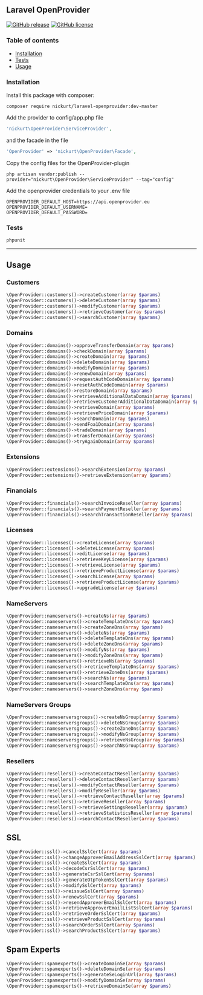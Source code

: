 ## Laravel OpenProvider
[![GitHub release](https://img.shields.io/github/release/nickurt/laravel-openprovide.svg)](https://github.com/nickurt/laravel-openprovider/releases)
[![GitHub license](https://img.shields.io/github/license/nickurt/laravel-openprovider.svg)](https://github.com/nickurt/laravel-openprovider)

### Table of contents
- [Installation](#installation)
- [Tests](#tests)
- [Usage](#usage)

### Installation
Install this package with composer:
```
composer require nickurt/laravel-openprovider:dev-master 
```

Add the provider to config/app.php file

```php
'nickurt\OpenProvider\ServiceProvider',
```

and the facade in the file

```php
'OpenProvider' => 'nickurt\OpenProvider\Facade',
```

Copy the config files for the OpenProvider-plugin

```
php artisan vendor:publish --provider="nickurt\OpenProvider\ServiceProvider" --tag="config"
```

Add the openprovider credentials to your .env file
```
OPENPROVIDER_DEFAULT_HOST=https://api.openprovider.eu
OPENPROVIDER_DEFAULT_USERNAME=
OPENPROVIDER_DEFAULT_PASSWORD=
```
### Tests
```sh
phpunit
```
- - - 

## Usage
### Customers
```php
\OpenProvider::customers()->createCustomer(array $params)
\OpenProvider::customers()->deleteCustomer(array $params)
\OpenProvider::customers()->modifyCustomer(array $params)
\OpenProvider::customers()->retrieveCustomer(array $params)
\OpenProvider::customers()->searchCustomer(array $params)
```

### Domains
```php
\OpenProvider::domains()->approveTransferDomain(array $params)
\OpenProvider::domains()->checkDomain(array $params)
\OpenProvider::domains()->createDomain(array $params)
\OpenProvider::domains()->deleteDomain(array $params)
\OpenProvider::domains()->modifyDomain(array $params)
\OpenProvider::domains()->renewDomain(array $params)
\OpenProvider::domains()->requestAuthCodeDomain(array $params)
\OpenProvider::domains()->resetAuthCodeDomain(array $params)
\OpenProvider::domains()->restoreDomain(array $params)
\OpenProvider::domains()->retrieveAdditionalDataDomain(array $params)
\OpenProvider::domains()->retrieveCustomerAdditionalDataDomain(array $params)
\OpenProvider::domains()->retrieveDomain(array $params)
\OpenProvider::domains()->retrievePriceDomain(array $params)
\OpenProvider::domains()->searchDomain(array $params)
\OpenProvider::domains()->sendFoa1Domain(array $params)
\OpenProvider::domains()->tradeDomain(array $params)
\OpenProvider::domains()->transferDomain(array $params)
\OpenProvider::domains()->tryAgainDomain(array $params)
```

### Extensions
```php
\OpenProvider::extensions()->searchExtension(array $params)
\OpenProvider::extensions()->retrieveExtension(array $params)
```

### Financials
```php
\OpenProvider::financials()->searchInvoiceReseller(array $params)
\OpenProvider::financials()->searchPaymentReseller(array $params)
\OpenProvider::financials()->searchTransactionReseller(array $params)
```

### Licenses
```php
\OpenProvider::licenses()->createLicense(array $params)
\OpenProvider::licenses()->deleteLicense(array $params)
\OpenProvider::licenses()->editLicense(array $params)
\OpenProvider::licenses()->retrieveKeyLicense(array $params)
\OpenProvider::licenses()->retrieveLicense(array $params)
\OpenProvider::licenses()->retrieveProductLicense(array $params)
\OpenProvider::licenses()->searchLicense(array $params)
\OpenProvider::licenses()->retrieveProductLicense(array $params)
\OpenProvider::licenses()->upgradeLicense(array $params)
```

### NameServers
```php
\OpenProvider::nameservers()->createNs(array $params)
\OpenProvider::nameservers()->createTemplateDns(array $params)
\OpenProvider::nameservers()->createZoneDns(array $params)
\OpenProvider::nameservers()->deleteNs(array $params)
\OpenProvider::nameservers()->deleteTemplateDns(array $params)
\OpenProvider::nameservers()->deleteZoneDns(array $params)
\OpenProvider::nameservers()->modifyNs(array $params)
\OpenProvider::nameservers()->modifyZoneDns(array $params)
\OpenProvider::nameservers()->retrieveNs(array $params)
\OpenProvider::nameservers()->retrieveTemplateDns(array $params)
\OpenProvider::nameservers()->retrieveZoneDns(array $params)
\OpenProvider::nameservers()->searchNs(array $params)
\OpenProvider::nameservers()->searchTemplateDns(array $params)
\OpenProvider::nameservers()->searchZoneDns(array $params)
```

### NameServers Groups
```php
\OpenProvider::nameserversgroups()->createNsGroup(array $params)
\OpenProvider::nameserversgroups()->deleteNsGroup(array $params)
\OpenProvider::nameserversgroups()->createZoneDns(array $params)
\OpenProvider::nameserversgroups()->modifyNsGroup(array $params)
\OpenProvider::nameserversgroups()->retrieveNsGroup(array $params)
\OpenProvider::nameserversgroups()->searchNsGroup(array $params)

```

### Resellers
```php
\OpenProvider::resellers()->createContactReseller(array $params)
\OpenProvider::resellers()->deleteContactReseller(array $params)
\OpenProvider::resellers()->modifyContactReseller(array $params)
\OpenProvider::resellers()->modifyReseller(array $params)
\OpenProvider::resellers()->retrieveContactReseller(array $params)
\OpenProvider::resellers()->retrieveReseller(array $params)
\OpenProvider::resellers()->retrieveSettingsReseller(array $params)
\OpenProvider::resellers()->retrieveStatisticsReseller(array $params)
\OpenProvider::resellers()->searchContactReseller(array $params)
```

## SSL
```php
\OpenProvider::ssl()->cancelSslCert(array $params)
\OpenProvider::ssl()->changeApproverEmailAddressSslCert(array $params)
\OpenProvider::ssl()->createSslCert(array $params)
\OpenProvider::ssl()->decodeCsrSslCert(array $params)
\OpenProvider::ssl()->generateCsrSslCert(array $params)
\OpenProvider::ssl()->generateOtpTokenSslCert(array $params)
\OpenProvider::ssl()->modifySslCert(array $params)
\OpenProvider::ssl()->reissueSslCert(array $params)
\OpenProvider::ssl()->renewSslCert(array $params)
\OpenProvider::ssl()->resendApproverEmailSslCert(array $params)
\OpenProvider::ssl()->retrieveApproverEmailListSslCert(array $params)
\OpenProvider::ssl()->retrieveOrderSslCert(array $params)
\OpenProvider::ssl()->retrieveProductSslCert(array $params)
\OpenProvider::ssl()->searchOrderSslCert(array $params)
\OpenProvider::ssl()->searchProductSslCert(array $params)
```

## Spam Experts 
```php
\OpenProvider::spamexperts()->createDomainSe(array $params)
\OpenProvider::spamexperts()->deleteDomainSe(array $params)
\OpenProvider::spamexperts()->generateSeLoginUrl(array $params)
\OpenProvider::spamexperts()->modifyDomainSe(array $params)
\OpenProvider::spamexperts()->retrieveDomainSe(array $params)
```
